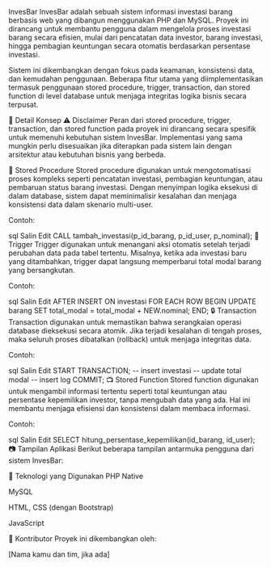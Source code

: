 InvesBar
InvesBar adalah sebuah sistem informasi investasi barang berbasis web yang dibangun menggunakan PHP dan MySQL. Proyek ini dirancang untuk membantu pengguna dalam mengelola proses investasi barang secara efisien, mulai dari pencatatan data investor, barang investasi, hingga pembagian keuntungan secara otomatis berdasarkan persentase investasi.

Sistem ini dikembangkan dengan fokus pada keamanan, konsistensi data, dan kemudahan penggunaan. Beberapa fitur utama yang diimplementasikan termasuk penggunaan stored procedure, trigger, transaction, dan stored function di level database untuk menjaga integritas logika bisnis secara terpusat.


📌 Detail Konsep
⚠️ Disclaimer
Peran dari stored procedure, trigger, transaction, dan stored function pada proyek ini dirancang secara spesifik untuk memenuhi kebutuhan sistem InvesBar. Implementasi yang sama mungkin perlu disesuaikan jika diterapkan pada sistem lain dengan arsitektur atau kebutuhan bisnis yang berbeda.

🧠 Stored Procedure
Stored procedure digunakan untuk mengotomatisasi proses kompleks seperti pencatatan investasi, pembagian keuntungan, atau pembaruan status barang investasi. Dengan menyimpan logika eksekusi di dalam database, sistem dapat meminimalisir kesalahan dan menjaga konsistensi data dalam skenario multi-user.

Contoh:

sql
Salin
Edit
CALL tambah_investasi(p_id_barang, p_id_user, p_nominal);
🔁 Trigger
Trigger digunakan untuk menangani aksi otomatis setelah terjadi perubahan data pada tabel tertentu. Misalnya, ketika ada investasi baru yang ditambahkan, trigger dapat langsung memperbarui total modal barang yang bersangkutan.

Contoh:

sql
Salin
Edit
AFTER INSERT ON investasi FOR EACH ROW
BEGIN
   UPDATE barang SET total_modal = total_modal + NEW.nominal;
END;
🔒 Transaction
Transaction digunakan untuk memastikan bahwa serangkaian operasi database dieksekusi secara atomik. Jika terjadi kesalahan di tengah proses, maka seluruh proses dibatalkan (rollback) untuk menjaga integritas data.

Contoh:

sql
Salin
Edit
START TRANSACTION;
-- insert investasi
-- update total modal
-- insert log
COMMIT;
📺 Stored Function
Stored function digunakan untuk mengambil informasi tertentu seperti total keuntungan atau persentase kepemilikan investor, tanpa mengubah data yang ada. Hal ini membantu menjaga efisiensi dan konsistensi dalam membaca informasi.

Contoh:

sql
Salin
Edit
SELECT hitung_persentase_kepemilikan(id_barang, id_user);
📷 Tampilan Aplikasi
Berikut beberapa tampilan antarmuka pengguna dari sistem InvesBar:




💾 Teknologi yang Digunakan
PHP Native

MySQL

HTML, CSS (dengan Bootstrap)

JavaScript

🤝 Kontributor
Proyek ini dikembangkan oleh:

[Nama kamu dan tim, jika ada]
